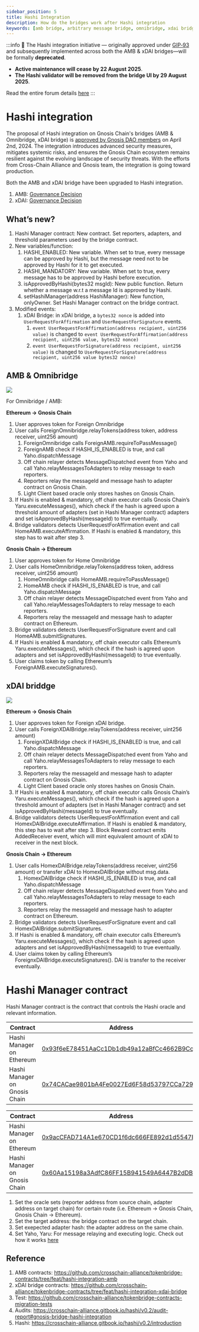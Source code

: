 ```yaml
---
sidebar_position: 5
title: Hashi Integration
description: How do the bridges work after Hashi integration
keywords: [amb bridge, arbitrary message bridge, omnibridge, xdai bridge, hashi]
---
```

:::info
🚨 The Hashi integration initiative — originally approved under [GIP‑93](https://forum.gnosis.io/t/gip-93-should-gnosisdao-support-the-integration-of-hashi-within-gnosis-chains-canonical-bridges/8245) and subsequently implemented across both the AMB & xDAI bridges—will be formally **deprecated**.

- **Active maintenance will cease by 22 August 2025**.
- **The Hashi validator will be removed from the bridge UI by 29 August 2025**.

Read the entire forum details [here](https://forum.gnosis.io/t/deprecation-notice-hashi-on-gnosis-canonical-bridges-ends-maintenance/11467)
:::

# Hashi integration

The proposal of Hashi integration on Gnosis Chain's bridges (AMB & Omnibridge, xDAI bridge) is [approved by Gnosis DAO members](https://forum.gnosis.io/t/gip-93-should-gnosisdao-support-the-integration-of-hashi-within-gnosis-chains-canonical-bridges/8245/5) on April 2nd, 2024. The integration introduces advanced security measures, mitigates systemic risks, and ensures the Gnosis Chain ecosystem remains resilient against the evolving landscape of security threats. With the efforts from Cross-Chain Alliance and Gnosis team, the integration is going toward production.

Both the AMB and xDAI bridge have been upgraded to Hashi integration.

1. AMB: [Governance Decision](../management/decisions.md#upgrade-amb-implementation-contract-for-hashi-integraion-remove-telepathy-validator-refund-trac-token-due-to-accidental-transfer)
2. xDAI: [Governance Decision](../management/decisions.md#upgrade-xdai-implementation-contract-for-hashi-integraion-replacing-metacartel-with-monerium)

## What’s new?

1. Hashi Manager contract: New contract. Set reporters, adapters, and threshold parameters used by the bridge contract.
2. New variables/function:
   1. HASHI_ENABLED: New variable. When set to true, every message can be approved by Hashi, but the message need not to be approved by Hashi for it to get executed.
   2. HASHI_MANDATORY: New variable. When set to true, every message has to be approved by Hashi before execution.
   3. isApprovedByHashi(bytes32 msgId): New public function. Return whether a message w.r.t a message Id is approved by Hashi.
   4. setHashiManager(address HashiManager): New function, onlyOwner. Set Hashi Manager contract on the bridge contract.
3. Modified events:
   1. xDAI Bridge: in xDAI bridge, a `bytes32 nonce` is added into `UserRequestForAffirmation` and `UserRequestForSignature` events.
      1. `event UserRequestForAffirmation(address recipient, uint256 value)` is changed to `event UserRequestForAffirmation(address recipient, uint256 value, bytes32 nonce)`
      2. `event UserRequestForSignature(address recipient, uint256 value)` is changed to `UserRequestForSignature(address recipient, uint256 value bytes32 nonce)`

## AMB & Omnibridge

![](../../../static/img/bridges/hashi/Hashi-Gnosis-AMB.png)

For Omnibridge / AMB:

**Ethereum → Gnosis Chain**

1. User approves token for Foreign Omnibridge
2. User calls ForeignOmnibridge.relayTokens(address token, address receiver, uint256 amount)
   1. ForeignOmnibridge calls ForeignAMB.requireToPassMessage()
   2. ForeignAMB check if HASHI_IS_ENABLED is true, and call Yaho.dispatchMessage
   3. Off chain relayer detects MessageDispatched event from Yaho and call Yaho.relayMessagesToAdapters to relay message to each reporters.
   4. Reporters relay the messageId and message hash to adapter contract on Gnosis Chain.
   5. Light Client based oracle only stores hashes on Gnosis Chain.
3. If Hashi is enabled & mandatory, off chain executor calls Gnosis Chain’s Yaru.executeMessages(), which check if the hash is agreed upon a threshold amount of adapters (set in Hashi Manager contract) adapters and set isApprovedByHashi(messageId) to true eventually.
4. Bridge validators detects UserRequestForAffirmation event and call HomeAMB.executeAffirmation. If Hashi is enabled & mandatory, this step has to wait after step 3.

**Gnosis Chain → Ethereum**

1. User approves token for Home Omnibridge
2. User calls HomeOmnibridge.relayTokens(address token, address receiver, uint256 amount)
   1. HomeOmnibridge calls HomeAMB.requireToPassMessage()
   2. HomeAMB check if HASHI_IS_ENABLED is true, and call Yaho.dispatchMessage
   3. Off chain relayer detects MessageDispatched event from Yaho and call Yaho.relayMessagesToAdapters to relay message to each reporters.
   4. Reporters relay the messageId and message hash to adapter contract on Ethereum.
3. Bridge validators detects UserRequestForSignature event and call HomeAMB.submitSignatures.
4. If Hashi is enabled & mandatory, off chain executor calls Ethereum’s Yaru.executeMessages(), which check if the hash is agreed upon adapters and set isApprovedByHashi(messageId) to true eventually.
5. User claims token by calling Ethereum’s ForeignAMB.executeSignatures().

## xDAI briddge

![](../../../static/img/bridges/hashi/Hashi-Gnosis-xDAI.png)

**Ethereum → Gnosis Chain**

1. User approves token for Foreign xDAI bridge.
2. User calls ForeignXDAIBridge.relayTokens(address receiver, uint256 amount)
   1. ForeignXDAIBridge check if HASHI_IS_ENABLED is true, and call Yaho.dispatchMessage
   2. Off chain relayer detects MessageDispatched event from Yaho and call Yaho.relayMessagesToAdapters to relay message to each reporters.
   3. Reporters relay the messageId and message hash to adapter contract on Gnosis Chain.
   4. Light Client based oracle only stores hashes on Gnosis Chain.
3. If Hashi is enabled & mandatory, off chain executor calls Gnosis Chain’s Yaru.executeMessages(), which check if the hash is agreed upon a threshold amount of adapters (set in Hashi Manager contract) and set isApprovedByHashi(messageId) to true eventually.
4. Bridge validators detects UserRequestForAffirmation event and call HomexDAIBridge.executeAffirmation. If Hashi is enabled & mandatory, this step has to wait after step 3. Block Reward contract emits AddedReceiver event, which will mint equivalent amount of xDAI to receiver in the next block.

**Gnosis Chain → Ethereum**

1. User calls HomexDAIBridge.relayTokens(address receiver, uint256 amount) or transfer xDAI to HomexDAIBridge without msg.data.
   1. HomexDAIBridge check if HASHI_IS_ENABLED is true, and call Yaho.dispatchMessage
   2. Off chain relayer detects MessageDispatched event from Yaho and call Yaho.relayMessagesToAdapters to relay message to each reporters.
   3. Reporters relay the messageId and message hash to adapter contract on Ethereum.
2. Bridge validators detects UserRequestForSignature event and call HomexDAIBridge.submitSignatures.
3. If Hashi is enabled & mandatory, off chain executor calls Ethereum’s Yaru.executeMessages(), which check if the hash is agreed upon adapters and set isApprovedByHashi(messageId) to true eventually.
4. User claims token by calling Ethereum’s ForeignxDAIBridge.executeSignatures(). DAI is transfer to the receiver eventually.

# Hashi Manager contract

Hashi Manager contract is the contract that controls the Hashi oracle and relevant information.

<Tabs>
<TabItem value="amb" label="AMB">

| Contract                      | Address                                                                                                                |
| ----------------------------- | ---------------------------------------------------------------------------------------------------------------------- |
| Hashi Manager on Ethereum     | [0x93f6eE78451AaCc1Db1db49a12aBfCc4662B9Cc9](https://etherscan.io/address/0x93f6eE78451AaCc1Db1db49a12aBfCc4662B9Cc9)  |
| Hashi Manager on Gnosis Chain | [0x74CACae9801bA4Fe0027Ed6F58d53797CCa7296E](https://gnosisscan.io/address/0x74CACae9801bA4Fe0027Ed6F58d53797CCa7296E) |

</TabItem>

<TabItem value="xdai" label="xDai">

| Contract                      | Address                                                                                                                |
| ----------------------------- | ---------------------------------------------------------------------------------------------------------------------- |
| Hashi Manager on Ethereum     | [0x9acCFAD714A1e670CD1f6dc666FE892d1d5547BD ](https://etherscan.io/address/0x9acCFAD714A1e670CD1f6dc666FE892d1d5547BD) |
| Hashi Manager on Gnosis Chain | [0x60Aa15198a3AdfC86FF15B941549A6447B2dDB49](https://gnosisscan.io/address/0x60Aa15198a3AdfC86FF15B941549A6447B2dDB49) |

</TabItem>
</Tabs>

1. Set the oracle sets (reporter address from source chain, adapter address on target chain) for certain route (i.e. Ethereum -> Gnosis Chain, Gnosis Chain -> Ethereum).
2. Set the target address: the bridge contract on the target chain.
3. Set exepected adapter hash: the adapter address on the same chain.
4. Set Yaho, Yaru: For message relaying and executing logic. Check out how it works [here](https://crosschain-alliance.gitbook.io/hashi/getting-started/how-hashi-works)

## Reference

1. AMB contracts: https://github.com/crosschain-alliance/tokenbridge-contracts/tree/feat/hashi-integration-amb
2. xDAI bridge contracts: https://github.com/crosschain-alliance/tokenbridge-contracts/tree/feat/hashi-integration-xdai-bridge
3. Test: https://github.com/crosschain-alliance/tokenbridge-contracts-migration-tests
4. Audits: https://crosschain-alliance.gitbook.io/hashi/v0.2/audit-report#gnosis-bridge-hashi-integration
5. Hashi: https://crosschain-alliance.gitbook.io/hashi/v0.2/introduction
